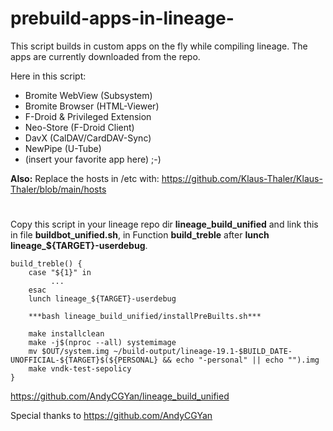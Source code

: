 # prebuild-apps-in-lineage-
This script builds in custom apps on the fly while compiling lineage. The apps are currently downloaded from the repo.

Here in this script:
- Bromite WebView (Subsystem)
- Bromite Browser (HTML-Viewer)
- F-Droid & Privileged Extension
- Neo-Store (F-Droid Client)
- DavX (CalDAV/CardDAV-Sync)
- NewPipe (U-Tube)
- (insert your favorite app here) ;-)

**Also:** Replace the hosts in /etc with: https://github.com/Klaus-Thaler/Klaus-Thaler/blob/main/hosts
#
Copy this script in your lineage repo dir **lineage_build_unified** and link this in file **buildbot_unified.sh**, in Function **build_treble** after **lunch lineage_${TARGET}-userdebug**.
``` 
build_treble() {
    case "${1}" in
         ...
    esac
    lunch lineage_${TARGET}-userdebug
    
    ***bash lineage_build_unified/installPreBuilts.sh***
    
    make installclean
    make -j$(nproc --all) systemimage
    mv $OUT/system.img ~/build-output/lineage-19.1-$BUILD_DATE-UNOFFICIAL-${TARGET}$(${PERSONAL} && echo "-personal" || echo "").img
    make vndk-test-sepolicy
}
```
https://github.com/AndyCGYan/lineage_build_unified

Special thanks to https://github.com/AndyCGYan
